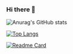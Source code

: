### Hi there 👋


![Anurag's GitHub stats](https://github-readme-stats.vercel.app/api?username=DobriJS&show_icons=true&theme=dark)

[![Top Langs](https://github-readme-stats.vercel.app/api/top-langs/?username=DobriJS&layout=compact)](https://github.com/anuraghazra/github-readme-stats)

[![Readme Card](https://github-readme-stats.vercel.app/api/pin/?username=DobriJS&repo=mern-socialmedia-client&theme=dark&show_owner=true)](https://github.com/DobriJS/mern-socialmedia-client)
